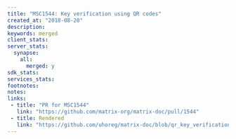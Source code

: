```yaml
---
title: "MSC1544: Key verification using QR codes"
created_at: "2018-08-20"
description:
keywords: merged
client_stats:
server_stats:
  synapse:
    all:
      merged: y
sdk_stats:
services_stats:
footnotes:
notes:
links:
 - title: "PR for MSC1544"
   link: "https://github.com/matrix-org/matrix-doc/pull/1544"
 - title: Rendered
   link: "https://github.com/uhoreg/matrix-doc/blob/qr_key_verification/proposals/1543-qr_code_key_verification.md"
---
```

